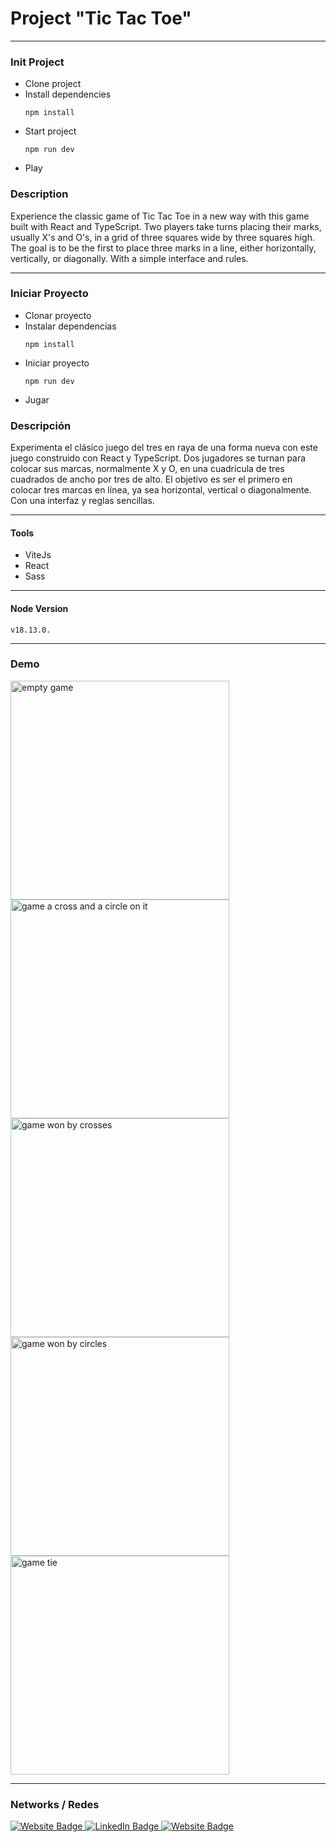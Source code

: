 # Project "Tic Tac Toe"

---

### Init Project

* Clone project
* Install dependencies
  ```
  npm install
  ```
* Start project
  ```
  npm run dev
  ```
* Play

### Description

Experience the classic game of Tic Tac Toe in a new way with this game built with React and TypeScript. Two players take turns placing their marks, usually X's and O's, in a grid of three squares wide by three squares high. The goal is to be the first to place three marks in a line, either horizontally, vertically, or diagonally. With a simple interface and rules.

---

### Iniciar Proyecto

* Clonar proyecto
* Instalar dependencias
  ```
  npm install
  ```
* Iniciar proyecto
  ```
  npm run dev
  ```
* Jugar

### Descripción

Experimenta el clásico juego del tres en raya de una forma nueva con este juego construido con React y TypeScript. Dos jugadores se turnan para colocar sus marcas, normalmente X y O, en una cuadrícula de tres cuadrados de ancho por tres de alto. El objetivo es ser el primero en colocar tres marcas en línea, ya sea horizontal, vertical o diagonalmente. Con una interfaz y reglas sencillas.

---

#### Tools

- ViteJs
- React
- Sass

---

#### Node Version
```
v18.13.0.
```

---

### Demo
<div>
  <img src="https://firebasestorage.googleapis.com/v0/b/webresources-d9542.appspot.com/o/tictactoe-project%2Ftictactoe-empty.png?alt=media&token=6c12c95b-cfd4-4279-b7f8-adbfb8a77d42" width="350" title="empty game">

  <img src="https://firebasestorage.googleapis.com/v0/b/webresources-d9542.appspot.com/o/tictactoe-project%2Ftictactoe-xo.png?alt=media&token=eaa75c5c-b435-45e5-a9f6-a8197851965a" width="350" title="game a cross and a circle on it">

  <img src="https://firebasestorage.googleapis.com/v0/b/webresources-d9542.appspot.com/o/tictactoe-project%2Ftictactoe-winx.png?alt=media&token=8d1ff0c2-b3b6-4101-a9c7-9925760e13b5" width="350" title="game won by crosses">

  <img src="https://firebasestorage.googleapis.com/v0/b/webresources-d9542.appspot.com/o/tictactoe-project%2Ftictactoe-wino.png?alt=media&token=bd122982-38a7-489c-a9fc-ba82945c8f44" width="350" title="game won by circles">

  <img src="https://firebasestorage.googleapis.com/v0/b/webresources-d9542.appspot.com/o/tictactoe-project%2Ftictactoe-tie.png?alt=media&token=a50c4a4e-29f6-4783-928c-19670c584320" width="350" title="game tie">
</div>

---

### Networks / Redes

<div id="badges">
  <a href="https://walterradduso.dev/" target="_blank">
    <img src="https://img.shields.io/badge/website-8a0606?style=for-the-badge&logo=About.me&logoColor=FFFFFF" alt="Website Badge"/>
  </a>
  <a href="https://linkedin.walterradduso.com/" target="_blank">
    <img src="https://img.shields.io/badge/LinkedIn-0077B5?style=for-the-badge&logo=linkedin&logoColor=FFFFFF" alt="LinkedIn Badge"/>
  </a>
  <a href="https://twitter.com/walterradduso" target="_blank">
    <img src="https://img.shields.io/badge/twitter-00acee?style=for-the-badge&logo=twitter&logoColor=FFFFFF" alt="Website Badge"/>
  </a>
</div>
